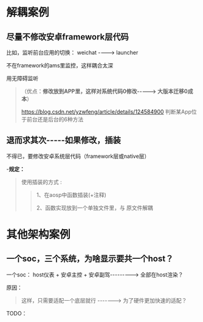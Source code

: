 # 解耦案例

## 尽量不修改安卓framework层代码

比如，监听前台应用的切换： weichat ----> launcher

不在framework的ams里监控，这样耦合太深

用无障碍监听

> （优点：**修改放到APP里，这样对系统代码0修改-----> 大版本迁移0成本**）
>
> https://blog.csdn.net/yzwfeng/article/details/124584900   判断某App位于前台还是后台的6种方法
>
> 



## 退而求其次-----如果修改，插装

不得已，要修改安卓系统层代码（framework层或native层）

-**规定：**

> 使用插装的方式 :
>
> > 1、在aosp中函数插装(+注释)
> >
> > 2、函数实现放到一个单独文件里，与 原文件解耦





# 其他架构案例

## 一个soc，三个系统，为啥显示要共一个host？

一个soc： host仪表 + 安卓主控 + 安卓副驾--------->  全部在host渲染？

原因：

> 这样，只需要适配一个底层就行   ------->  为了硬件更加快速的适配？

TODO：